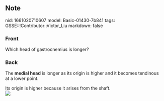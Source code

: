 ## Note
nid: 1661020710607
model: Basic-01430-7b841
tags: GSSE::!Contributor::Victor_Liu
markdown: false

### Front
Which head of gastrocnemius is longer?

### Back
The <b>medial head</b> is longer as its origin is higher and it
becomes tendinous at a lower point.
<div>
  Its origin is higher because it arises from the shaft.
  <div><img src=
  "paste-e88e28d9484516df85dc0a820e559747daf92d07.jpg"></div>
</div>
